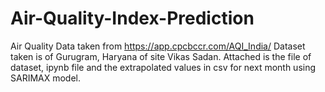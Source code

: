 # Air-Quality-Index-Prediction
Air Quality Data taken from https://app.cpcbccr.com/AQI_India/
Dataset taken is of Gurugram, Haryana of site Vikas Sadan.
Attached is the file of dataset, ipynb file and the extrapolated values in csv for next month using SARIMAX model.
